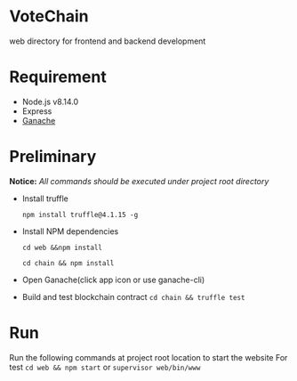 # VoteChain

web directory for frontend and backend development

# Requirement
* Node.js v8.14.0
* Express
* [Ganache](https://truffleframework.com/ganache)

# Preliminary
**Notice:** *All commands should be executed under project root directory*

* Install truffle

	```
	npm install truffle@4.1.15 -g
	```
	
* Install NPM dependencies

	```
	cd web &&npm install
	```
	
	```
	cd chain && npm install
	```
* Open Ganache(click app icon or use ganache-cli)
* Build and test blockchain contract
	`cd chain && truffle test`
# Run
Run the following commands at project root location to start the website
For test
`cd web && npm start`
or 
`supervisor web/bin/www`

